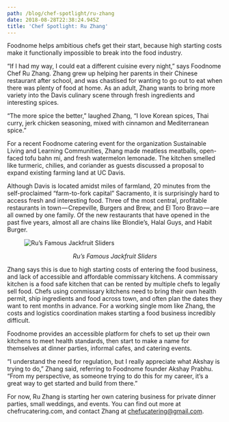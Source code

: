 ```yaml
---
path: /blog/chef-spotlight/ru-zhang
date: 2018-08-28T22:38:24.945Z
title: 'Chef Spotlight: Ru Zhang'
---
```

Foodnome helps ambitious chefs get their start, because high starting costs make it functionally impossible to break into the food industry.

“If I had my way, I could eat a different cuisine every night,” says Foodnome Chef Ru Zhang. Zhang grew up helping her parents in their Chinese restaurant after school, and was chastised for wanting to go out to eat when there was plenty of food at home. As an adult, Zhang wants to bring more variety into the Davis culinary scene through fresh ingredients and interesting spices.

“The more spice the better,” laughed Zhang, “I love Korean spices, Thai curry, jerk chicken seasoning, mixed with cinnamon and Mediterranean spice.”

For a recent Foodnome catering event for the organization Sustainable Living and Learning Communities, Zhang made meatless meatballs, open-faced tofu bahn mi, and fresh watermelon lemonade. The kitchen smelled like turmeric, chilies, and coriander as guests discussed a proposal to expand existing farming land at UC Davis.

Although Davis is located amidst miles of farmland, 20 minutes from the self-proclaimed “farm-to-fork capital” Sacramento, it is surprisingly hard to access fresh and interesting food. Three of the most central, profitable restaurants in town — Crepeville, Burgers and Brew, and El Toro Bravo — are all owned by one family. Of the new restaurants that have opened in the past five years, almost all are chains like Blondie’s, Halal Guys, and Habit Burger.

<figure>

![Ru’s Famous Jackfruit Sliders](/assets/jackfruit-sliders.jpeg)

<figcaption style="text-align: center;">

<em>Ru’s Famous Jackfruit Sliders</em>

</figurecaption>

</figure>

Zhang says this is due to high starting costs of entering the food business, and lack of accessible and affordable commissary kitchens. A commissary kitchen is a food safe kitchen that can be rented by multiple chefs to legally sell food. Chefs using commissary kitchens need to bring their own health permit, ship ingredients and food across town, and often plan the dates they want to rent months in advance. For a working single mom like Zhang, the costs and logistics coordination makes starting a food business incredibly difficult.

Foodnome provides an accessible platform for chefs to set up their own kitchens to meet health standards, then start to make a name for themselves at dinner parties, informal cafes, and catering events.

“I understand the need for regulation, but I really appreciate what Akshay is trying to do,” Zhang said, referring to Foodnome founder Akshay Prabhu. “From my perspective, as someone trying to do this for my career, it’s a great way to get started and build from there.”

For now, Ru Zhang is starting her own catering business for private dinner parties, small weddings, and events. You can find out more at chefrucatering.com, and contact Zhang at <a href="mailto:chefucatering@gmail.com">chefucatering@gmail.com</a>.
